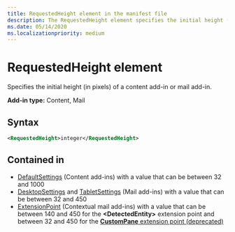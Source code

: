 ```yaml
---
title: RequestedHeight element in the manifest file
description: The RequestedHeight element specifies the initial height (in pixels) of a content or mail add-in.
ms.date: 05/14/2020
ms.localizationpriority: medium
---
```


# RequestedHeight element

Specifies the initial height (in pixels) of a content add-in or mail add-in.

**Add-in type:** Content, Mail

## Syntax

```XML
<RequestedHeight>integer</RequestedHeight>
```

## Contained in

- [DefaultSettings](defaultsettings.md) (Content add-ins) with a value that can be between 32 and 1000
- [DesktopSettings](desktopsettings.md) and [TabletSettings](tabletsettings.md) (Mail add-ins) with a value that can be between 32 and 450
- [ExtensionPoint](extensionpoint.md) (Contextual mail add-ins) with a value that can be between 140 and 450 for the **\<DetectedEntity\>** extension point and between 32 and 450 for the [**CustomPane** extension point (deprecated)](https://devblogs.microsoft.com/microsoft365dev/make-your-add-ins-available-in-the-office-ribbon/)
